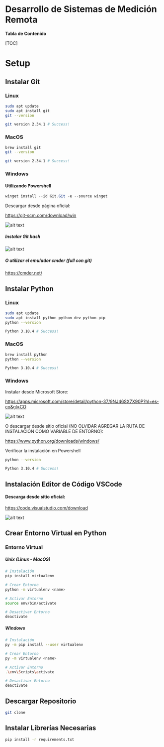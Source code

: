 # Desarrollo de Sistemas de Medición Remota

**Tabla de Contenido**

[TOC]

# Setup

## Instalar Git

### Linux
```bash
sudo apt update
sudo apt install git
git --version

git version 2.34.1 # Success!
```

### MacOS
```bash
brew install git
git --version

git version 2.34.1 # Success!
```

### Windows
#### Utilizando Powershell
```powershell
winget install --id Git.Git -e --source winget
```
Descargar desde página oficial: 

https://git-scm.com/download/win

![alt text](https://github.com/DonovanSB/tutorial-campus-verde/tree/main/images/download-git.png?raw=true)

##### Instalar Git bash

![alt text](./images/git-bash.png)

##### O utilizar el emulador cmder (full con git)

https://cmder.net/


## Instalar Python

### Linux
```bash
sudo apt update
sudo apt install python python-dev python-pip
python --version

Python 3.10.4 # Success!
```
### MacOS
```bash
brew install python
python --version

Python 3.10.4 # Success!
```

### Windows
Instalar desde Microsoft Store:

https://apps.microsoft.com/store/detail/python-37/9NJ46SX7X90P?hl=es-co&gl=CO

![alt text](./images/download-python.png)

O descargar desde sitio oficial (NO OLVIDAR AGREGAR LA RUTA DE INSTALACIÓN COMO VARIABLE DE ENTORNO):

https://www.python.org/downloads/windows/

Verificar la instalación en Powershell
```bash
python --version

Python 3.10.4 # Success!
```

## Instalación Editor de Código VSCode

#### Descarga desde sitio oficial:

https://code.visualstudio.com/download

![alt text](./images/download-vscode.png)

## Crear Entorno Virtual en Python

### Entorno Virtual

##### Unix (Linux - MacOS)
```bash
# Instalación
pip install virtualenv

# Crear Entorno
python -m virtualenv <name>

# Activar Entorno
source env/bin/activate

# Desactivar Entorno
deactivate
```
##### Windows
```bash
# Instalación
py -m pip install --user virtualenv

# Crear Entorno
py -m virtualenv <name>

# Activar Entorno
.\env\Scripts\activate

# Desactivar Entorno
deactivate
```

## Descargar Repositorio
```bash
git clone 
```
## Instalar Librerías Necesarias
```bash
pip install -r requirements.txt 
```


